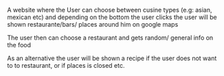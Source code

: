 A website where the User can choose between cusine types (e.g: asian, mexican etc) and depending on the bottom the user clicks the user will be shown restaurante/bars/ places around him on google maps

The user then can choose a restaurant and gets random/ general info on the food

As an alternative the user will be shown a recipe if the user does not want to to restaurant, or if places is closed etc.
